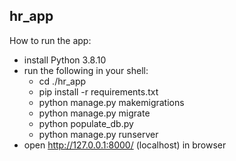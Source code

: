 ## hr_app
How to run the app:
- install Python 3.8.10
- run the following in your shell:
  - cd ./hr_app
  - pip install -r requirements.txt 
  - python manage.py makemigrations
  - python manage.py migrate
  - python populate_db.py
  - python manage.py runserver
- open http://127.0.0.1:8000/ (localhost) in browser
